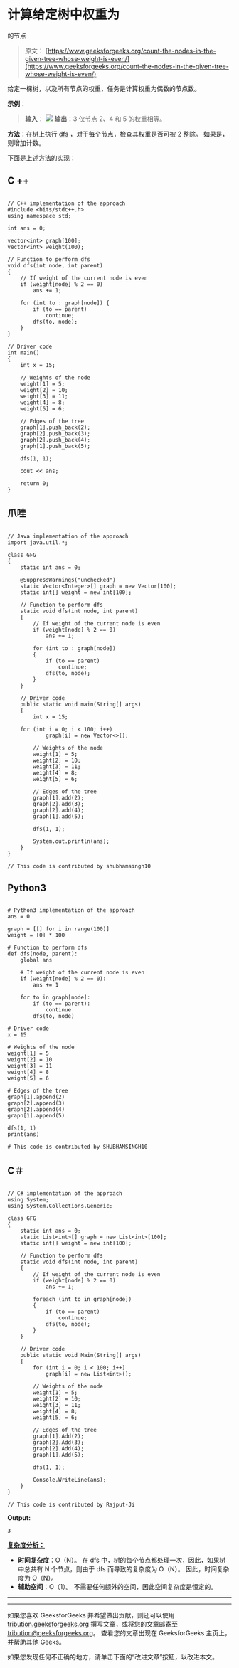 # 计算给定树中权重为

的节点

> 原文： [https://www.geeksforgeeks.org/count-the-nodes-in-the-given-tree-whose-weight-is-even/](https://www.geeksforgeeks.org/count-the-nodes-in-the-given-tree-whose-weight-is-even/)

给定一棵树，以及所有节点的权重，任务是计算权重为偶数的节点数。

**示例**：

> **输入**：
> ![](img/107072b5f698ad7b63297c5c333d9375.png)
> **输出**：3
> 仅节点 2、4 和 5 的权重相等。

**方法**：在树上执行 [dfs](http://www.geeksforgeeks.org/depth-first-traversal-for-a-graph/) ，对于每个节点，检查其权重是否可被 2 整除。 如果是，则增加计数。

下面是上述方法的实现：

## C ++

```

// C++ implementation of the approach 
#include <bits/stdc++.h> 
using namespace std; 

int ans = 0; 

vector<int> graph[100]; 
vector<int> weight(100); 

// Function to perform dfs 
void dfs(int node, int parent) 
{ 
    // If weight of the current node is even 
    if (weight[node] % 2 == 0) 
        ans += 1; 

    for (int to : graph[node]) { 
        if (to == parent) 
            continue; 
        dfs(to, node); 
    } 
} 

// Driver code 
int main() 
{ 
    int x = 15; 

    // Weights of the node 
    weight[1] = 5; 
    weight[2] = 10; 
    weight[3] = 11; 
    weight[4] = 8; 
    weight[5] = 6; 

    // Edges of the tree 
    graph[1].push_back(2); 
    graph[2].push_back(3); 
    graph[2].push_back(4); 
    graph[1].push_back(5); 

    dfs(1, 1); 

    cout << ans; 

    return 0; 
} 

```

## 爪哇

```

// Java implementation of the approach  
import java.util.*;  

class GFG  
{  
    static int ans = 0;  

    @SuppressWarnings("unchecked")  
    static Vector<Integer>[] graph = new Vector[100];  
    static int[] weight = new int[100]; 

    // Function to perform dfs  
    static void dfs(int node, int parent)  
    {  
        // If weight of the current node is even  
        if (weight[node] % 2 == 0)  
            ans += 1;  

        for (int to : graph[node])  
        {  
            if (to == parent)  
                continue;  
            dfs(to, node);  
        }  
    }  

    // Driver code  
    public static void main(String[] args) 
    {  
        int x = 15;  

    for (int i = 0; i < 100; i++)  
            graph[i] = new Vector<>();  

        // Weights of the node  
        weight[1] = 5;  
        weight[2] = 10;  
        weight[3] = 11;  
        weight[4] = 8;  
        weight[5] = 6;  

        // Edges of the tree  
        graph[1].add(2);  
        graph[2].add(3);  
        graph[2].add(4);  
        graph[1].add(5);  

        dfs(1, 1);  

        System.out.println(ans); 
    }  
} 

// This code is contributed by shubhamsingh10 

```

## Python3

```

# Python3 implementation of the approach 
ans = 0

graph = [[] for i in range(100)] 
weight = [0] * 100

# Function to perform dfs 
def dfs(node, parent): 
    global ans 

    # If weight of the current node is even 
    if (weight[node] % 2 == 0): 
        ans += 1

    for to in graph[node]: 
        if (to == parent): 
            continue
        dfs(to, node) 

# Driver code 
x = 15

# Weights of the node 
weight[1] = 5
weight[2] = 10
weight[3] = 11
weight[4] = 8
weight[5] = 6

# Edges of the tree 
graph[1].append(2) 
graph[2].append(3) 
graph[2].append(4) 
graph[1].append(5) 

dfs(1, 1) 
print(ans) 

# This code is contributed by SHUBHAMSINGH10 

```

## C＃

```

// C# implementation of the approach  
using System; 
using System.Collections.Generic; 

class GFG  
{  
    static int ans = 0;  
    static List<int>[] graph = new List<int>[100];  
    static int[] weight = new int[100]; 

    // Function to perform dfs  
    static void dfs(int node, int parent)  
    {  
        // If weight of the current node is even  
        if (weight[node] % 2 == 0)  
            ans += 1;  

        foreach (int to in graph[node])  
        {  
            if (to == parent)  
                continue;  
            dfs(to, node);  
        }  
    }  

    // Driver code  
    public static void Main(String[] args) 
    {       
        for (int i = 0; i < 100; i++)  
            graph[i] = new List<int>();  

        // Weights of the node  
        weight[1] = 5;  
        weight[2] = 10;  
        weight[3] = 11;  
        weight[4] = 8;  
        weight[5] = 6;  

        // Edges of the tree  
        graph[1].Add(2);  
        graph[2].Add(3);  
        graph[2].Add(4);  
        graph[1].Add(5);  

        dfs(1, 1);  

        Console.WriteLine(ans); 
    }  
} 

// This code is contributed by Rajput-Ji 

```

**Output:**

```
3

```

**<u>复杂度分析：</u>**

*   **时间复杂度**：O（N）。
    在 dfs 中，树的每个节点都处理一次，因此，如果树中总共有 N 个节点，则由于 dfs 而导致的复杂度为 O（N）。 因此，时间复杂度为 O（N）。
*   **辅助空间**：O（1）。
    不需要任何额外的空间，因此空间复杂度是恒定的。



* * *

* * *

如果您喜欢 GeeksforGeeks 并希望做出贡献，则还可以使用 [tribution.geeksforgeeks.org](https://contribute.geeksforgeeks.org/) 撰写文章，或将您的文章邮寄至 tribution@geeksforgeeks.org。 查看您的文章出现在 GeeksforGeeks 主页上，并帮助其他 Geeks。

如果您发现任何不正确的地方，请单击下面的“改进文章”按钮，以改进本文。